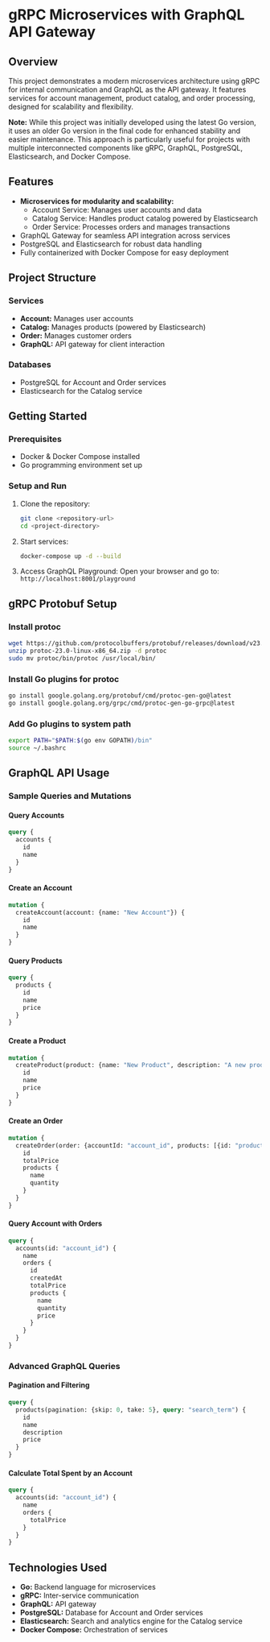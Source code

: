 # gRPC Microservices with GraphQL API Gateway

## Overview

This project demonstrates a modern microservices architecture using gRPC for internal communication and GraphQL as the API gateway. It features services for account management, product catalog, and order processing, designed for scalability and flexibility.

**Note:** While this project was initially developed using the latest Go version, it uses an older Go version in the final code for enhanced stability and easier maintenance. This approach is particularly useful for projects with multiple interconnected components like gRPC, GraphQL, PostgreSQL, Elasticsearch, and Docker Compose.

## Features

- **Microservices for modularity and scalability:**
  - Account Service: Manages user accounts and data
  - Catalog Service: Handles product catalog powered by Elasticsearch
  - Order Service: Processes orders and manages transactions
- GraphQL Gateway for seamless API integration across services
- PostgreSQL and Elasticsearch for robust data handling
- Fully containerized with Docker Compose for easy deployment

## Project Structure

### Services

- **Account:** Manages user accounts
- **Catalog:** Manages products (powered by Elasticsearch)
- **Order:** Manages customer orders
- **GraphQL:** API gateway for client interaction

### Databases

- PostgreSQL for Account and Order services
- Elasticsearch for the Catalog service

## Getting Started

### Prerequisites

- Docker & Docker Compose installed
- Go programming environment set up

### Setup and Run

1. Clone the repository:

   ```bash
   git clone <repository-url>
   cd <project-directory>
   ```

2. Start services:

   ```bash
   docker-compose up -d --build
   ```

3. Access GraphQL Playground:
   Open your browser and go to: `http://localhost:8001/playground`

## gRPC Protobuf Setup

### Install protoc

```bash
wget https://github.com/protocolbuffers/protobuf/releases/download/v23.0/protoc-23.0-linux-x86_64.zip
unzip protoc-23.0-linux-x86_64.zip -d protoc
sudo mv protoc/bin/protoc /usr/local/bin/
```

### Install Go plugins for protoc

```bash
go install google.golang.org/protobuf/cmd/protoc-gen-go@latest
go install google.golang.org/grpc/cmd/protoc-gen-go-grpc@latest
```

### Add Go plugins to system path

```bash
export PATH="$PATH:$(go env GOPATH)/bin"
source ~/.bashrc
```

## GraphQL API Usage

### Sample Queries and Mutations

#### Query Accounts

```graphql
query {
  accounts {
    id
    name
  }
}
```

#### Create an Account

```graphql
mutation {
  createAccount(account: {name: "New Account"}) {
    id
    name
  }
}
```

#### Query Products

```graphql
query {
  products {
    id
    name
    price
  }
}
```

#### Create a Product

```graphql
mutation {
  createProduct(product: {name: "New Product", description: "A new product", price: 19.99}) {
    id
    name
    price
  }
}
```

#### Create an Order

```graphql
mutation {
  createOrder(order: {accountId: "account_id", products: [{id: "product_id", quantity: 2}]}) {
    id
    totalPrice
    products {
      name
      quantity
    }
  }
}
```

#### Query Account with Orders

```graphql
query {
  accounts(id: "account_id") {
    name
    orders {
      id
      createdAt
      totalPrice
      products {
        name
        quantity
        price
      }
    }
  }
}
```

### Advanced GraphQL Queries

#### Pagination and Filtering

```graphql
query {
  products(pagination: {skip: 0, take: 5}, query: "search_term") {
    id
    name
    description
    price
  }
}
```

#### Calculate Total Spent by an Account

```graphql
query {
  accounts(id: "account_id") {
    name
    orders {
      totalPrice
    }
  }
}
```

## Technologies Used

- **Go:** Backend language for microservices
- **gRPC:** Inter-service communication
- **GraphQL:** API gateway
- **PostgreSQL:** Database for Account and Order services
- **Elasticsearch:** Search and analytics engine for the Catalog service
- **Docker Compose:** Orchestration of services
